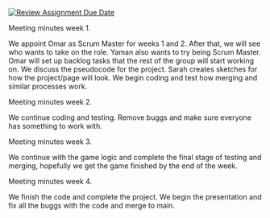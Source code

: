 [![Review Assignment Due Date](https://classroom.github.com/assets/deadline-readme-button-22041afd0340ce965d47ae6ef1cefeee28c7c493a6346c4f15d667ab976d596c.svg)](https://classroom.github.com/a/9ew2LI-M)

Meeting minutes week 1. 

We appoint Omar as Scrum Master for weeks 1 and 2. After that, we will see who wants to take on the role. Yaman also wants to try being Scrum Master. Omar will set up backlog tasks that the rest of the group will start working on. We discuss the pseudocode for the project. Sarah creates sketches for how the project/page will look. We begin coding and test how merging and similar processes work.

Meeting minutes week 2.

We continue coding and testing. Remove buggs and make sure everyone has something  to work with. 

Meeting minutes week 3.

We continue with the game logic and complete the final stage of testing and merging, hopefully we get the game finished by the end of the week.

Meeting minutes week 4.

We finish the code and complete the project. We begin the presentation and fix all the buggs with the code and merge to main.